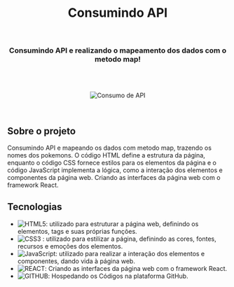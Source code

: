 <h1 align="center"> Consumindo API</h1>

<br>

<h3 align="center">
  Consumindo API e realizando o mapeamento dos dados com o metodo map!
</h3>

<br>


<br>

<div align="center">

![Consumo de API](https://github.com/Raul-Cruzz/consumindo-api/assets/99486037/f0e6eb45-b8a7-47ac-8790-bfd651aee5e4)


</div> 

<br>

##  Sobre o projeto

Consumindo API e mapeando os dados com metodo map, trazendo os nomes dos pokemons. O código HTML define a estrutura da página, enquanto o código CSS fornece estilos para os elementos da página e o código JavaScript implementa a lógica, como a interação dos elementos e componentes da página web. Criando as interfaces da página web com o framework React.

##  Tecnologias


- ![ HTML5 ](https://img.shields.io/badge/-HTML5-E34F26?style=flat-square&logo=html5&logoColor=white): utilizado para estruturar a página web, definindo os elementos, tags e suas próprias funções.
- ![ CSS3 ](https://img.shields.io/badge/-CSS3-1572B6?style=flat-square&logo=css3) : utilizado para estilizar a página, definindo as cores, fontes, recursos e emoções dos elementos.
- ![ JavaScript ](https://img.shields.io/badge/-JavaScript-black?style=flat-square&logo=javascript): utilizado para realizar a interação dos elementos e componentes, dando vida à página web.
- ![  REACT ](https://img.shields.io/badge/React-20232A?style=for-the-badge&logo=react&logoColor=61DAFB): Criando as interfaces da página web com o framework React.
- ![ GITHUB ](https://img.shields.io/badge/GitHub-100000?style=for-the-badge&logo=github&logoColor=white): Hospedando os Códigos na plataforma GitHub.
<br>
